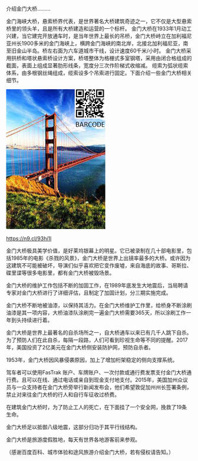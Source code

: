 介绍金门大桥.........


金门海峡大桥，悬索桥界代表，是世界著名大桥建筑奇迹之一，它不仅是大型悬索桥里的领头羊，且是所有大桥建造和运营的一个标杆。
金门大桥在1933年1月动工兴建，当它建完开放通车时，是当年世界上最长的吊桥，金门大桥峙立在加利福尼亚州长1900多米的金门海峡上，横跨金门海峡的南北岸，北接北加利福尼亚，南至旧金山半岛。桥左右面为六车道城市干线，设计速度60千米/小时。
金门大桥采用拱桥和塔状悬索桥设计方案，桥塔整体为格栅式多室钢塔，采用由闭合格组成的截面，表面上组成显著肋形线条，宽度分三次作阶梯式收缩减。
缆索为弧状缆索体系，由多根钢丝绳组成，缆索设多个吊索进行固定。下面介绍一些金门大桥相关细节。

    
![介绍金门大桥](https://github.com/ywangnccu/ywang/blob/main/images/GOLDEN_GATE_BRIDGE.jpg)

https://n9.cl/93hi1l

金门大桥极具美学价值，是好莱坞银幕上的明星。它已被录制在几十部电影里，包括1985年的电影《杀戮的风景》，金门大桥是世界上出镜率最多的大桥。或许因为这建筑不可能被破坏，导演们似乎喜欢把它变作废墟，来自海底的故事、哥斯拉、碟里谍等很多电影里，都有金门大桥被毁场景。

金门大桥的维护工作包括不断的加固工作，在1989年底发生大地震后，当局聘请专家对金门大桥进行了详细评估，且制定了加固计划，分三期实施完成。

金门大桥不断地被油漆，以保持其活力。在金门大桥维护工作里，给桥身不断涂刷油漆是其一项内容，大桥油漆队涂刷完一遍金门大桥需要365天，所以涂刷工作一年到头持续进行着。

金门大桥是世界上最著名的自杀场所之一，自大桥通车以来已有几千人跳下自杀。为了预防人们在此自杀，每隔一段路，人们可看到珍视生命等不同的提醒。2017年，美国投资了2亿美元在金门大桥侧安装防护网，预防自杀者。

1953年，金门大桥因风暴侵袭原因，加上了增加桁架稳定的侧向支撑系统。

驾车者可以使用FasTrak 账户、车牌账户、一次付款或通行费发票支付金门大桥通行费。且可以在线、通过电话或亲自到现金支付地支付。2015年，美国加州众议员与一众支持者在金门大桥旁举行新闻发布会，他们希望敦促加州州长签署条例，禁止对来往金门大桥的行人和自行车征收过桥费。

在建筑金门大桥时，为了防止工人的死亡，在下面挂了一个安全网，挽救了19条生命。

金门大桥足以抵御八级地震，这部分归功于其平行线结构。

金门大桥是旅游度假胜地，每天有世界各地游客前来参观。


（感谢百度百科、城市体验和途风旅游介绍金门大桥，若有侵权请告知。）
